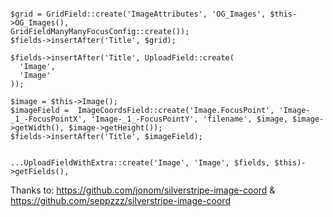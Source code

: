 ```

$grid = GridField::create('ImageAttributes', 'OG_Images', $this->OG_Images(),
GridFieldManyManyFocusConfig::create());
$fields->insertAfter('Title', $grid);

$fields->insertAfter('Title', UploadField::create(
  'Image',
  'Image'
));

$image = $this->Image();
$imageField =  ImageCoordsField::create('Image.FocusPoint', 'Image-_1_-FocusPointX', 'Image-_1_-FocusPointY', 'filename', $image, $image->getWidth(), $image->getHeight());
$fields->insertAfter('Title', $imageField);


...UploadFieldWithExtra::create('Image', 'Image', $fields, $this)->getFields(),

```

Thanks to: https://github.com/jonom/silverstripe-image-coord & https://github.com/seppzzz/silverstripe-image-coord

